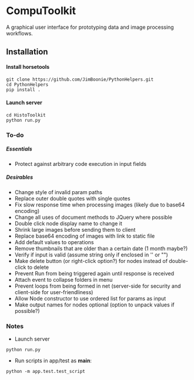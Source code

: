 # CompuToolkit

A graphical user interface for prototyping data and image processing workflows.

## Installation
#### Install horsetools
```
git clone https://github.com/JimBoonie/PythonHelpers.git
cd PythonHelpers
pip install .
```

#### Launch server
```
cd HistoToolkit
python run.py
```

### To-do
##### Essentials
* Protect against arbitrary code execution in input fields

##### Desirables
* Change style of invalid param paths
* Replace outer double quotes with single quotes
* Fix slow response time when processing images (likely due to base64 encoding)
* Change all uses of document methods to JQuery where possible
* Double click node display name to change it
* Shrink large images before sending them to client
* Replace base64 encoding of images with link to static file
* Add default values to operations
* Remove thumbnails that are older than a certain date (1 month maybe?)
* Verify if input is valid (assume string only if enclosed in '' or "")
* Make delete button (or right-click option?) for nodes instead of double-click to delete
* Prevent Run from being triggered again until response is received
* Attach event to collapse folders in menu
* Prevent loops from being formed in net (server-side for security and client-side for user-friendliness)
* Allow Node constructor to use ordered list for params as input
* Make output names for nodes optional (option to unpack values if possible?)

### Notes
* Launch server
```
python run.py
```

* Run scripts in app/test as __main__:
```
python -m app.test.test_script
```
